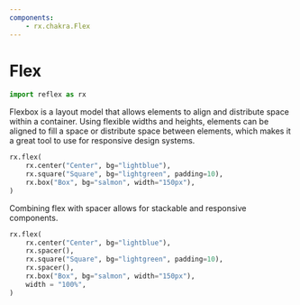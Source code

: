 ```yaml
---
components:
    - rx.chakra.Flex
---
```


# Flex

```python exec
import reflex as rx
```

Flexbox is a layout model that allows elements to align and distribute space within a container. Using flexible widths and heights, elements can be aligned to fill a space or distribute space between elements, which makes it a great tool to use for responsive design systems.

```python demo
rx.flex(
    rx.center("Center", bg="lightblue"),
    rx.square("Square", bg="lightgreen", padding=10),
    rx.box("Box", bg="salmon", width="150px"),
)
```

Combining flex with spacer allows for stackable and responsive components.

```python demo
rx.flex(
    rx.center("Center", bg="lightblue"),
    rx.spacer(),
    rx.square("Square", bg="lightgreen", padding=10),
    rx.spacer(),
    rx.box("Box", bg="salmon", width="150px"),
    width = "100%",
)
```